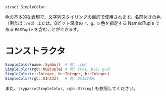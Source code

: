 ```
struct SimpleColor
```

色の基本的な表現で、文字列スタイリングの目的で使用されます。名前付きの色（例えば `:red`）または、8ビット深度の `r`、`g`、`b` 色を指定する NamedTuple である `RGBTuple` を含むことができます。

# コンストラクタ

```julia
SimpleColor(name::Symbol)  # 例: :red
SimpleColor(rgb::RGBTuple) # 例: (r=1, b=2, g=3)
SimpleColor(r::Integer, b::Integer, b::Integer)
SimpleColor(rgb::UInt32)   # 例: 0x123456
```

また、`tryparse(SimpleColor, rgb::String)` も参照してください。
